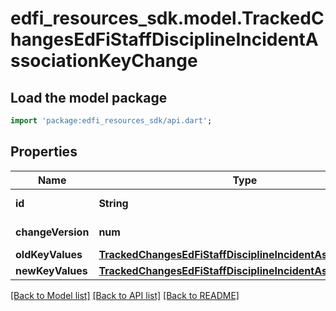 # edfi_resources_sdk.model.TrackedChangesEdFiStaffDisciplineIncidentAssociationKeyChange

## Load the model package
```dart
import 'package:edfi_resources_sdk/api.dart';
```

## Properties
Name | Type | Description | Notes
------------ | ------------- | ------------- | -------------
**id** | **String** | Resource identifier | [optional] 
**changeVersion** | **num** | Change version | [optional] 
**oldKeyValues** | [**TrackedChangesEdFiStaffDisciplineIncidentAssociationKey**](TrackedChangesEdFiStaffDisciplineIncidentAssociationKey.md) |  | [optional] 
**newKeyValues** | [**TrackedChangesEdFiStaffDisciplineIncidentAssociationKey**](TrackedChangesEdFiStaffDisciplineIncidentAssociationKey.md) |  | [optional] 

[[Back to Model list]](../README.md#documentation-for-models) [[Back to API list]](../README.md#documentation-for-api-endpoints) [[Back to README]](../README.md)


